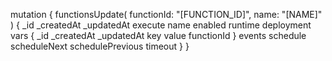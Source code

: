 mutation {
    functionsUpdate(
        functionId: "[FUNCTION_ID]",
        name: "[NAME]"
    ) {
        _id
        _createdAt
        _updatedAt
        execute
        name
        enabled
        runtime
        deployment
        vars {
            _id
            _createdAt
            _updatedAt
            key
            value
            functionId
        }
        events
        schedule
        scheduleNext
        schedulePrevious
        timeout
    }
}
